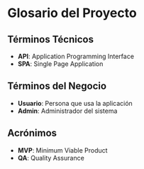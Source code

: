 # Glosario del Proyecto

## Términos Técnicos
- **API**: Application Programming Interface
- **SPA**: Single Page Application

## Términos del Negocio
- **Usuario**: Persona que usa la aplicación
- **Admin**: Administrador del sistema

## Acrónimos
- **MVP**: Minimum Viable Product
- **QA**: Quality Assurance
